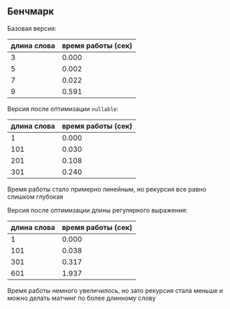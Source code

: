 ## Бенчмарк
Базовая версия:

|длина слова|время работы (сек)|
|---|---|
|3|0.000|
|5|0.002|
|7|0.022|
|9|0.591|

Версия после оптимизации `nullable`:

|длина слова|время работы (сек)|
|---|---|
|1|0.000|
|101|0.030|
|201|0.108|
|301|0.240|

Время работы стало примерно линейным, но рекурсия все равно слишком глубокая

Версия после оптимизации длины регулярного выражения:

|длина слова|время работы (сек)|
|---|---|
|1|0.000|
|101|0.038|
|301|0.317|
|601|1.937|

Время работы немного увеличилось, но зато рекурсия стала меньше и можно делать матчинг по более длинному слову
